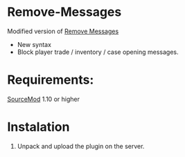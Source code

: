 # Remove-Messages
Modified version of [Remove Messages](https://hlmod.ru/resources/remove-messages.505/)
+ New syntax
+ Block player trade / inventory / case opening messages.

# Requirements:
[SourceMod](https://www.sourcemod.net/downloads.php?branch=stable) 1.10 or higher

# Instalation
1. Unpack and upload the plugin on the server.
